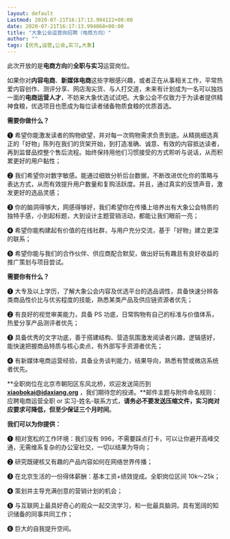 ```yaml
---
layout: default
Lastmod: 2020-07-21T16:17:13.994122+00:00
date: 2020-07-21T16:17:13.994068+00:00
title: "大象公会运营岗招聘（电商方向）"
author: ""
tags: [优先,运营,公会,实习,大象]
---
```


此次开放的是**电商方向**的**全职与实习**运营岗位。

如果你对**内容电商**、**新媒体电商**这些字眼感兴趣，或者正在从事相关工作，平常热爱内容创作、测评分享、网店淘尖货、与人打交道，未来有计划成为一名可以独挡一面的**电商运营人才**，不妨来大象优选试试吧。大象公会不仅致力于为读者提供精神食粮，优选项目也愿成为每位读者储备物质食粮的优质首选。

**需要你做什么？**

❶ 希望你能激发读者的购物欲望，并对每一次购物需求负责到底。从精挑细选真正的「好物」陈列在我们的货架开始，到打造准确、诚意、有效的内容抵达读者，再到监督品控整个售后流程。始终保持用他们习惯接受的方式聆听与说话，从而积累更好的用户黏性；

❷ 我们希望你对数字敏感。能通过细致分析后台数据，不断改进优化你的策略与表达方式，从而有效提升用户数量和复购活跃度。并且，通过真实的反馈声音，激发更好的选品灵感；

❸ 你的脑洞得够大，网感得够好，我们希望你在传播上培养出有大象公会特质的独特手感，小到起标题，大到设计主题营销活动，都能让我们眼前一亮；

❹ 希望你能构建起有价值的在线社群，与用户充分交流，基于「好物」建立更深的联系；

❺ 希望你能与我们的合作伙伴、供应商配合默契，做出好玩有趣且有良好收益的推广策划与项目尝试。

**需要你有什么？**

❶ 大专及以上学历，了解大象公会内容及优选平台的选品调性，具备快速分辨各类商品性价比与优劣程度的技能，熟悉某类产品及供应链资源者优先；

❷ 有良好的视觉审美能力，具备 PS 功底，日常购物有自己的标准与价值体系，热爱分享产品测评者优先；

❸ 具备优秀的文字功底，善于搭建结构、营造氛围激发阅读者兴趣，逻辑感好，能快速把握商品特质与核心卖点，有外部写手资源者优先；

❹ 有新媒体电商运营经验，具备业务谈判能力，结果导向，熟悉有赞或微店系统者优先。

**全职岗位在北京市朝阳区东风北桥，欢迎发送简历到****xiaobokai@idaxiang.org**** ，我们期待您的投递。**邮件主题与附件命名规则：应聘电商运营全职 or 实习-姓名-联系方式，**请务必不要发送压缩文件，实习岗对应要求可降低，但至少保证三个月时间**。

**我们可以为你提供：**

❶ 相对宽松的工作环境：我们没有 996，不需要踩点打卡，可以让你避开高峰交通，无需维系复杂的办公室社交，一切以结果为导向；

❷ 研究既硬核又有趣的产品内容如何在网络世界传播；

❸ 在北京生活的一份得体薪酬：基本工资+绩效提成。全职岗位区间 10k～25k；

❹ 策划并主导充满创意的营销计划的机会；

❺ 与互联网上最具好奇心的观众一起交流学习，和一批最具脑洞，具有宽阔的知识储备的同事共同工作；

❻ 巨大的自我提升空间。

